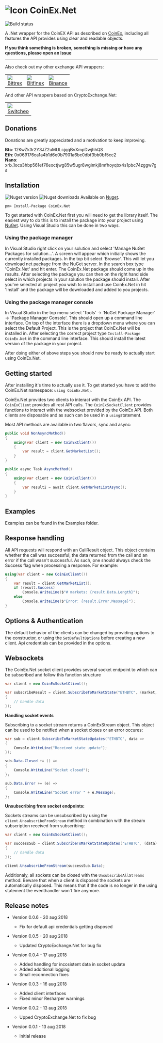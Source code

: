 # ![Icon](https://github.com/JKorf/CoinEx.Net/blob/master/Resources/icon.png?raw=true) CoinEx.Net 

![Build status](https://travis-ci.org/JKorf/CoinEx.Net.svg?branch=master)

A .Net wrapper for the CoinEX API as described on [CoinEx](https://github.com/coinexcom/coinex_exchange_api/wiki), including all features the API provides using clear and readable objects.

**If you think something is broken, something is missing or have any questions, please open an [Issue](https://github.com/JKorf/CoinEx.Net/issues)**

---
Also check out my other exchange API wrappers:
<table>
<tr>
<td><a href="https://github.com/JKorf/Bittrex.Net"><img src="https://github.com/JKorf/Bittrex.Net/blob/master/Resources/icon.png?raw=true"></a>
<br />
<a href="https://github.com/JKorf/Bittrex.Net">Bittrex</a>
</td>
<td><a href="https://github.com/JKorf/Bitfinex.Net"><img src="https://github.com/JKorf/Bitfinex.Net/blob/master/Resources/icon.png?raw=true"></a>
<br />
<a href="https://github.com/JKorf/Bitfinex.Net">Bitfinex</a>
</td>
<td><a href="https://github.com/JKorf/Binance.Net"><img src="https://github.com/JKorf/Binance.Net/blob/master/Resources/binance-coin.png?raw=true"></a>
<br />
<a href="https://github.com/JKorf/Binance.Net">Binance</a>
</td>
</table>

And other API wrappers based on CryptoExchange.Net:
<table>
<tr>
<td><a href="https://github.com/Zaliro/Switcheo.Net"><img src="https://github.com/Zaliro/Switcheo.Net/blob/master/Resources/switcheo-coin.png?raw=true"></a>
<br />
<a href="https://github.com/Zaliro/Switcheo.Net">Switcheo</a>
</td>
</tr>
</table>


## Donations
Donations are greatly appreciated and a motivation to keep improving.

**Btc**:  12KwZk3r2Y3JZ2uMULcjqqBvXmpDwjhhQS  
**Eth**:  0x069176ca1a4b1d6e0b7901a6bc0dbf3bb0bf5cc2  
**Nano**: xrb_1ocs3hbp561ef76eoctjwg85w5ugr8wgimkj8mfhoyqbx4s1pbc74zggw7gs  


## Installation
![Nuget version](https://img.shields.io/nuget/v/coinex.net.svg)  ![Nuget downloads](https://img.shields.io/nuget/dt/CoinEx.Net.svg)
Available on [Nuget](https://www.nuget.org/packages/CoinEx.Net/).
```
pm> Install-Package CoinEx.Net
```
To get started with CoinEx.Net first you will need to get the library itself. The easiest way to do this is to install the package into your project using  [NuGet](https://www.nuget.org/packages/CoinEx.Net/). Using Visual Studio this can be done in two ways.

### Using the package manager
In Visual Studio right click on your solution and select 'Manage NuGet Packages for solution...'. A screen will appear which initially shows the currently installed packages. In the top bit select 'Browse'. This will let you download net package from the NuGet server. In the search box type 'CoinEx.Net' and hit enter. The CoinEx.Net package should come up in the results. After selecting the package you can then on the right hand side select in which projects in your solution the package should install. After you've selected all project you wish to install and use CoinEx.Net in hit 'Install' and the package will be downloaded and added to you projects.

### Using the package manager console
In Visual Studio in the top menu select 'Tools' -> 'NuGet Package Manager' -> 'Package Manager Console'. This should open up a command line interface. On top of the interface there is a dropdown menu where you can select the Default Project. This is the project that CoinEx.Net will be installed in. After selecting the correct project type  `Install-Package CoinEx.Net`  in the command line interface. This should install the latest version of the package in your project.

After doing either of above steps you should now be ready to actually start using CoinEx.Net.
## Getting started
After installing it's time to actually use it. To get started you have to add the CoinEx.Net namespace:  `using CoinEx.Net;`.

CoinEx.Net provides two clients to interact with the CoinEx API. The  `CoinExClient`  provides all rest API calls. The  `CoinExSocketClient`  provides functions to interact with the websocket provided by the CoinEx API. Both clients are disposable and as such can be used in a  `using`statement.

Most API methods are available in two flavors, sync and async:
````C#
public void NonAsyncMethod()
{
    using(var client = new CoinExClient())
    {
        var result = client.GetMarketList();
    }
}

public async Task AsyncMethod()
{
    using(var client = new CoinExClient())
    {
        var result2 = await client.GetMarketListAsync();
    }
}
````

## Examples
Examples can be found in the Examples folder.


## Response handling
All API requests will respond with an CallResult object. This object contains whether the call was successful, the data returned from the call and an error if the call wasn't successful. As such, one should always check the Success flag when processing a response.
For example:
```C#
using(var client = new CoinExClient())
{
	var result = client.GetMarketList();
	if (result.Success)
		Console.WriteLine($"# markets: {result.Data.Length}");
	else
		Console.WriteLine($"Error: {result.Error.Message}");
}
```
## Options & Authentication
The default behavior of the clients can be changed by providing options to the constructor, or using the `SetDefaultOptions` before creating a new client. Api credentials can be provided in the options.

## Websockets
The CoinEx.Net socket client provides several socket endpoint to which can be subscribed and follow this function structure

```C#
var client = new CoinExSocketClient();

var subscribeResult = client.SubscribeToMarketState("ETHBTC", (market, stateData) =>
{
	// handle data
});


```

**Handling socket events**

Subscribing to a socket stream returns a CoinExStream object. This object can be used to be notified when a socket closes or an error occures:
````C#
var sub = client.SubscribeToMarketStateUpdates("ETHBTC", data =>
{
	Console.WriteLine("Received state update");
});

sub.Data.Closed += () =>
{
	Console.WriteLine("Socket closed");
};

sub.Data.Error += (e) =>
{
	Console.WriteLine("Socket error " + e.Message);
};
````

**Unsubscribing from socket endpoints:**

Sockets streams can be unsubscribed by using the `client.UnsubscribeFromStream` method in combination with the stream subscription received from subscribing:
```C#
var client = new CoinExSocketClient();

var successSub = client.SubscribeToMarketStateUpdates("ETHBTC", (data) =>
{
	// handle data
});

client.UnsubscribeFromStream(successSub.Data);

```

Additionaly, all sockets can be closed with the `UnsubscribeAllStreams` method. Beware that when a client is disposed the sockets are automatically disposed. This means that if the code is no longer in the using statement the eventhandler won't fire anymore. 

## Release notes
* Version 0.0.6 - 20 aug 2018
	* Fix for default api credentials getting disposed

* Version 0.0.5 - 20 aug 2018
	* Updated CryptoExchange.Net for bug fix

* Version 0.0.4 - 17 aug 2018
	* Added handling for incosistent data in socket update
	* Added additional logging
	* Small reconnection fixes

* Version 0.0.3 - 16 aug 2018
	* Added client interfaces
	* Fixed minor Resharper warnings

* Version 0.0.2 - 13 aug 2018
	* Upped CryptoExchange.Net to fix bug

* Version 0.0.1 - 13 aug 2018
	* Initial release